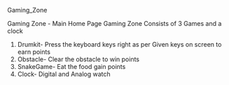 Gaming_Zone

Gaming Zone - Main Home Page
Gaming Zone Consists of 3 Games and a clock

1. Drumkit- Press the keyboard keys right as per Given keys on screen to earn points
2. Obstacle- Clear the obstacle to win points
3. SnakeGame- Eat the food gain points
4. Clock- Digital and Analog watch
